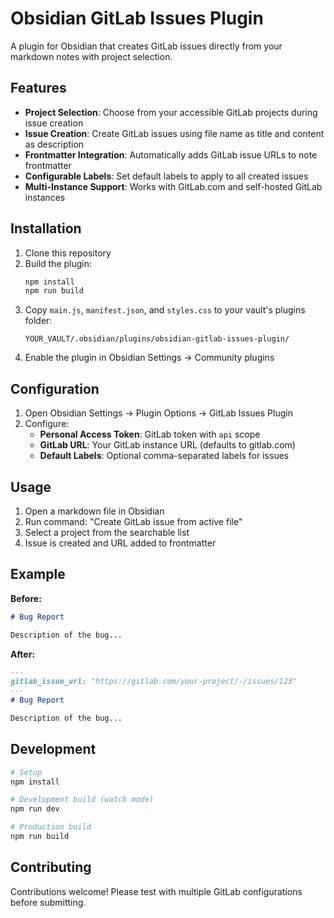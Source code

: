 # Obsidian GitLab Issues Plugin

A plugin for Obsidian that creates GitLab issues directly from your markdown notes with project selection.

## Features

- **Project Selection**: Choose from your accessible GitLab projects during issue creation
- **Issue Creation**: Create GitLab issues using file name as title and content as description
- **Frontmatter Integration**: Automatically adds GitLab issue URLs to note frontmatter
- **Configurable Labels**: Set default labels to apply to all created issues
- **Multi-Instance Support**: Works with GitLab.com and self-hosted GitLab instances

## Installation

1. Clone this repository
2. Build the plugin:
   ```bash
   npm install
   npm run build
   ```
3. Copy `main.js`, `manifest.json`, and `styles.css` to your vault's plugins folder:
   ```
   YOUR_VAULT/.obsidian/plugins/obsidian-gitlab-issues-plugin/
   ```
4. Enable the plugin in Obsidian Settings → Community plugins

## Configuration

1. Open Obsidian Settings → Plugin Options → GitLab Issues Plugin
2. Configure:
   - **Personal Access Token**: GitLab token with `api` scope
   - **GitLab URL**: Your GitLab instance URL (defaults to gitlab.com)
   - **Default Labels**: Optional comma-separated labels for issues

## Usage

1. Open a markdown file in Obsidian
2. Run command: "Create GitLab issue from active file"
3. Select a project from the searchable list
4. Issue is created and URL added to frontmatter

## Example

**Before:**
```markdown
# Bug Report

Description of the bug...
```

**After:**
```markdown
---
gitlab_issue_url: "https://gitlab.com/your-project/-/issues/123"
---
# Bug Report

Description of the bug...
```

## Development

```bash
# Setup
npm install

# Development build (watch mode)
npm run dev

# Production build
npm run build
```

## Contributing

Contributions welcome! Please test with multiple GitLab configurations before submitting.
